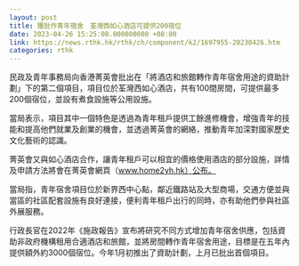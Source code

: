 ```yaml
---
layout: post
title: 獲批作青年宿舍　荃灣西如心酒店可提供200宿位
date: 2023-04-26 15:25:08.000000000 +08:00
link: https://news.rthk.hk/rthk/ch/component/k2/1697955-20230426.htm
categories: rthk
---
```


民政及青年事務局向香港菁英會批出在「將酒店和旅館轉作青年宿舍用途的資助計劃」下的第二個項目，項目位於荃灣西如心酒店，共有100間房間，可提供最多200個宿位，並設有煮食設施等公用設施。

當局表示，項目其中一個特色是透過為青年租戶提供工餘進修機會，增強青年的技能和提高他們就業及創業的機會，並透過菁英會的網絡，推動青年加深對國家歷史文化藝術的認識。

菁英會又與如心酒店合作，讓青年租戶可以相宜的價格使用酒店的部分設施，詳情及申請方法將會在菁英會網頁（www.home2yh.hk）公布。

當局指，青年宿舍項目位於新界西中心點，鄰近鐵路站及大型商場，交通方便並與當區的社區配套設施有良好連接，便利青年租戶出行的同時，亦有助他們參與社區外展服務。

行政長官在2022年《施政報告》宣布將研究不同方式增加青年宿舍供應，包括資助非政府機構租用合適酒店和旅館，並將房間轉作青年宿舍用途，目標是在五年內提供額外約3000個宿位。今年1月初推出了資助計劃，上月已批出首個項目。
